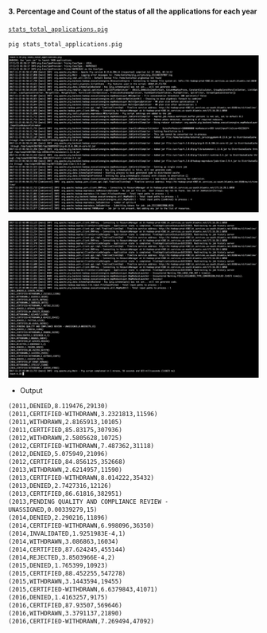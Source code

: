 #### 3. Percentage and Count of the status of all the applications for each year

[```stats_total_applications.pig```](pig/stats_total_applications.pig)

```sh
pig stats_total_applications.pig
```

![](images/3/1.png)

![](images/3/2.png)

- Output

```
(2011,DENIED,8.119476,29130)
(2011,CERTIFIED-WITHDRAWN,3.2321813,11596)
(2011,WITHDRAWN,2.8165913,10105)
(2011,CERTIFIED,85.83175,307936)
(2012,WITHDRAWN,2.5805628,10725)
(2012,CERTIFIED-WITHDRAWN,7.487362,31118)
(2012,DENIED,5.075949,21096)
(2012,CERTIFIED,84.856125,352668)
(2013,WITHDRAWN,2.6214957,11590)
(2013,CERTIFIED-WITHDRAWN,8.014222,35432)
(2013,DENIED,2.7427316,12126)
(2013,CERTIFIED,86.61816,382951)
(2013,PENDING QUALITY AND COMPLIANCE REVIEW - UNASSIGNED,0.00339279,15)
(2014,DENIED,2.290216,11896)
(2014,CERTIFIED-WITHDRAWN,6.998096,36350)
(2014,INVALIDATED,1.9251983E-4,1)
(2014,WITHDRAWN,3.086863,16034)
(2014,CERTIFIED,87.624245,455144)
(2014,REJECTED,3.8503966E-4,2)
(2015,DENIED,1.765399,10923)
(2015,CERTIFIED,88.452255,547278)
(2015,WITHDRAWN,3.1443594,19455)
(2015,CERTIFIED-WITHDRAWN,6.6379843,41071)
(2016,DENIED,1.4163257,9175)
(2016,CERTIFIED,87.93507,569646)
(2016,WITHDRAWN,3.3791137,21890)
(2016,CERTIFIED-WITHDRAWN,7.269494,47092)
```
